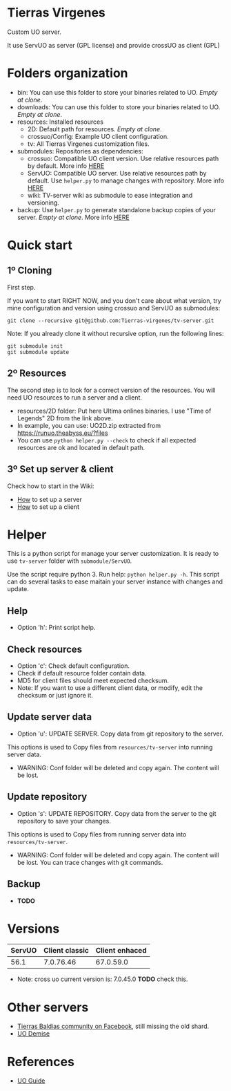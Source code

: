 # Tierras Virgenes

Custom UO server.

It use ServUO as server (GPL license) and provide crossUO as client (GPL) 

# Folders organization

* bin: You can use this folder to store your binaries related to UO. *Empty at clone*.
* downloads: You can use this folder to store your binaries related to UO. *Empty at clone*.
* resources: Installed resources
    * 2D: Default path for resources. *Empty at clone*.
    * crossuo/Config: Example UO client configuration.
    * tv: All Tierras Virgenes customization files.
* submodules: Repositories as dependencies:
    * crossuo: Compatible UO client version. Use relative resources path by default. More info [HERE](**TODO**)
    * ServUO: Compatible UO server. Use relative resources path by default. Use `helper.py` to manage changes with repository. More info [HERE](**TODO**)
    * wiki: TV-server wiki as submodule to ease integration and versioning.
* backup: Use `helper.py` to generate standalone backup copies of your server. *Empty at clone*. More info [HERE](**TODO**)

# Quick start

## 1º Cloning

First step.

If you want to start RIGHT NOW, and you don't care about what version, try mine configuration and version using crossuo and ServUO as submodules:

```
git clone --recursive git@github.com:Tierras-virgenes/tv-server.git
```

Note: If you already clone it without recursive option, run the following lines:

```
git submodule init
git submodule update
```

## 2º Resources

The second step is to look for a correct version of the resources. You will need UO resources to run a server and a client. 

* resources/2D folder: Put here Ultima onlines binaries. I use "Time of Legends" 2D from the link above.
* In example, you can use: UO2D.zip extracted from https://runuo.theabyss.eu/?files
* You can use `python helper.py --check` to check if all expected resources are ok and located in default path.

## 3º Set up server & client

Check how to start in the Wiki:

* [How](https://github.com/Tierras-virgenes/tv-server/wiki/server) to set up a server
* [How](https://github.com/Tierras-virgenes/tv-server/wiki/client) to set up a client

# Helper

This is a python script for manage your server customization. It is ready to use `tv-server` folder with `submodule/ServUO`. 

Use the script require python 3. Run help: `python helper.py -h`. This script can do several tasks to ease maitain your server instance with changes and update.

## Help

* Option 'h': Print script help.

## Check resources

* Option 'c': Check default configuration.
* Check if default resource folder contain data.
* MD5 for client files should meet expected checksum. 
* Note: If you want to use a different client data, or modify, edit the checksum or just ignore it.

## Update server data

* Option 'u': UPDATE SERVER. Copy data from git repository to the server.

This options is used to Copy files from `resources/tv-server` into running server data. 

* WARNING: Conf folder will be deleted and copy again. The content will be lost.

## Update repository

* Option 's': UPDATE REPOSITORY. Copy data from the server to the git repository to save your changes.

This options is used to Copy files from running server data into `resources/tv-server`.

* WARNING: Conf folder will be deleted and copy again. The content will be lost. You can trace changes with git commands.

## Backup

* **TODO**

# Versions

| ServUO | Client classic | Client enhaced |
|:------|:-------|:--------|
| 56.1 | 7.0.76.46 | 67.0.59.0 |

* Note: cross uo current version is: 7.0.45.0 **TODO** check this.

# Other servers

* [Tierras Baldias community on Facebook](https://www.facebook.com/TierrasBaldiasUO), still missing the old shard.
* [UO Demise](https://www.uogdemise.com/)

# References

* [UO Guide](http://www.uoguide.com/Main_Page)